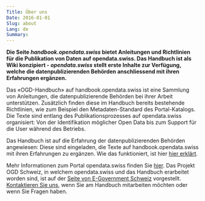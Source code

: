 ```yaml
---
Title: Über uns
Date: 2016-01-01
Slug: about
Lang: de
Summary:
---
```


**Die Seite *handbook.opendata.swiss* bietet Anleitungen und Richtlinien für die Publikation von Daten auf opendata.swiss. Das Handbuch ist als Wiki konzipiert - *opendata.swiss* stellt erste Inhalte zur Verfügung, welche die datenpublizierenden Behörden anschliessend mit ihren Erfahrungen ergänzen.**

Das «OGD-Handbuch» auf handbook.opendata.swiss ist eine Sammlung von Anleitungen, die datenpublizierende Behörden bei ihrer Arbeit unterstützen. Zusätzlich finden diese im Handbuch bereits bestehende Richtlinien, wie zum Beispiel den Metadaten-Standard des Portal-Katalogs. Die Texte sind entlang des Publikationsprozesses auf opendata.swiss organisiert: Von der Identifikation möglicher Open Data bis zum Support für die User während des Betriebs.

Das Handbuch ist auf die Erfahrung der datenpublizierenden Behörden angewiesen: Diese sind eingeladen, die Texte auf handbook.opendata.swiss mit ihren Erfahrungen zu ergänzen. Wie das funktioniert, ist hier
[hier erklärt](/de/pages/contribute).

Mehr Informationen zum Portal opendata.swiss finden Sie [hier](https://opendata.swiss/de/about/). Das Projekt OGD Schweiz, in welchem opendata.swiss und das Handbuch erarbeitet worden sind, ist auf der [Seite von E-Government Schweiz](https://www.egovernment.ch/de/umsetzung/e-government-schweiz-2008-2015/open-government-data-schweiz/) vorgestellt. [Kontaktieren Sie uns](http://opendata.swiss/de/contact/), wenn Sie am Handbuch mitarbeiten möchten oder wenn Sie Fragen haben.
